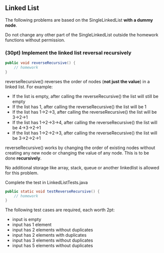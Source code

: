 ## Linked List

The following problems are based on the SingleLinkedList **with a dummy node**. 

Do not change any other part of the SingleLinkedList outside the homework functions without permission.


### (30pt) Implement the linked list reversal recursively
```java
public void reverseRecursive() {
    // homework 
}
```

reverseRecursive() reverses the order of nodes (**not just the value**) in a linked list. For example:

* If the list is empty, after calling the reverseRecursive() the list will still be empty
* If the list has 1, after calling the reverseRecursive() the list will be 1
* If the list has 1->2->3, after calling the reverseRecursive() the list will be 3->2->1
* If the list has 1->2->3->4, after calling the reverseRecursive() the list will be 4->3->2->1
* If the list has 1->2->2->3, after calling the reverseRecursive() the list will be 3->2->2->1

reverseRecursive() works by changing the order of existing nodes without creating any new node or changing the value of any node. This is to be done **recursively**.

No additional storage like array, stack, queue or another linkedlist is allowed for this problem.

Complete the test in LinkedListTests.java
```java
public static void testReverseRecursive() {
    // homework
}
```

The following test cases are required, each worth 2pt:

- input is empty
- input has 1 element
- input has 2 elements without duplicates
- input has 2 elements with duplicates
- input has 3 elements without duplicates
- input has 5 elements without duplicates
